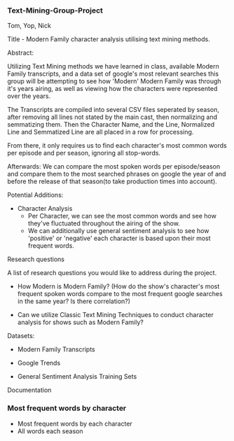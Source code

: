 ### Text-Mining-Group-Project
Tom, Yop, Nick

Title - Modern Family character analysis utilising text mining methods.

Abstract:




Utilizing Text Mining methods we have learned in class, available Modern Family transcripts, and a data set of google's most relevant searches this group will be attempting to see how 'Modern' Modern Family was through it's years airing, as well as viewing how the characters were represented over the years.

The Transcripts are compiled into several CSV files seperated by season, after removing all lines not stated by the main cast, then normalizing and semmatizing them. Then the Character Name, and the Line, Normalized Line and Semmatized Line are all placed in a row for processing.

From there, it only requires us to find each character's most common words per episode and per season, ignoring all stop-words. 

Afterwards: We can compare the most spoken words per episode/season and compare them to the most searched phrases on google the year of and before the release of that season(to take production times into account).

Potential Additions:
- Character Analysis
  - Per Character, we can see the most common words and see how they've fluctuated throughout the airing of the show.
  - We can additionally use general sentiment analysis to see how 'positive' or 'negative' each character is based upon their most frequent words.


Research questions

A list of research questions you would like to address during the project.

- How Modern is Modern Family? (How do the show's character's most frequent spoken words compare to the most frequent google searches in the same year? Is there correlation?)

- Can we utilize Classic Text Mining Techniques to conduct character analysis for shows such as Modern Family?

Datasets:

- Modern Family Transcripts

- Google Trends

- General Sentiment Analysis Training Sets

Documentation

### Most frequent words by character 
- Most frequent words by each character
- All words each season 
